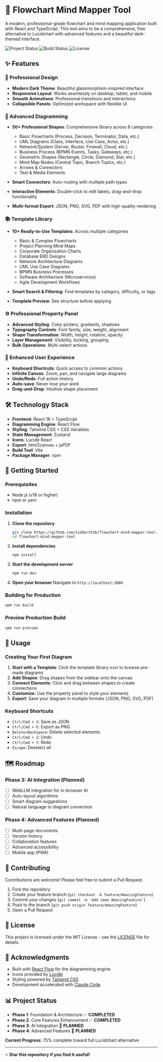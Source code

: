# 🚀 Flowchart Mind Mapper Tool

A modern, professional-grade flowchart and mind mapping application built with React and TypeScript. This tool aims to be a comprehensive, free alternative to Lucidchart with advanced features and a beautiful dark-themed interface.

![Project Status](https://img.shields.io/badge/Status-75%25%20Complete-brightgreen)
![Build Status](https://img.shields.io/badge/Build-Passing-success)
![License](https://img.shields.io/badge/License-MIT-blue)

## ✨ Features

### 🎨 Professional Design
- **Modern Dark Theme**: Beautiful glassmorphism-inspired interface
- **Responsive Layout**: Works seamlessly on desktop, tablet, and mobile
- **Smooth Animations**: Professional transitions and interactions
- **Collapsible Panels**: Optimized workspace with flexible UI

### 🔧 Advanced Diagramming
- **50+ Professional Shapes**: Comprehensive library across 8 categories
  - Basic Flowcharts (Process, Decision, Terminator, Data, etc.)
  - UML Diagrams (Class, Interface, Use Case, Actor, etc.)
  - Network/System (Server, Router, Firewall, Cloud, etc.)
  - Business Process (BPMN Events, Tasks, Gateways, etc.)
  - Geometric Shapes (Rectangle, Circle, Diamond, Star, etc.)
  - Mind Map Nodes (Central Topic, Branch Topics, etc.)
  - Arrows & Connectors
  - Text & Media Elements

- **Smart Connectors**: Auto-routing with multiple path types
- **Interactive Elements**: Double-click to edit labels, drag-and-drop functionality
- **Multi-format Export**: JSON, PNG, SVG, PDF with high-quality rendering

### 📚 Template Library
- **10+ Ready-to-Use Templates**: Across multiple categories
  - Basic & Complex Flowcharts
  - Project Planning Mind Maps
  - Corporate Organization Charts
  - Database ERD Designs
  - Network Architecture Diagrams
  - UML Use Case Diagrams
  - BPMN Business Processes
  - Software Architecture (Microservices)
  - Agile Development Workflows

- **Smart Search & Filtering**: Find templates by category, difficulty, or tags
- **Template Preview**: See structure before applying

### ⚙️ Professional Property Panel
- **Advanced Styling**: Color pickers, gradients, shadows
- **Typography Controls**: Font family, size, weight, alignment
- **Shape Transformation**: Width, height, rotation, opacity
- **Layer Management**: Visibility, locking, grouping
- **Bulk Operations**: Multi-select actions

### 🎯 Enhanced User Experience
- **Keyboard Shortcuts**: Quick access to common actions
- **Infinite Canvas**: Zoom, pan, and navigate large diagrams
- **Undo/Redo**: Full action history
- **Auto-save**: Never lose your work
- **Drag-and-Drop**: Intuitive shape placement

## 🛠️ Technology Stack

- **Frontend**: React 18 + TypeScript
- **Diagramming Engine**: React Flow
- **Styling**: Tailwind CSS + CSS Variables
- **State Management**: Zustand
- **Icons**: Lucide React
- **Export**: html2canvas + jsPDF
- **Build Tool**: Vite
- **Package Manager**: npm

## 🚀 Getting Started

### Prerequisites
- Node.js (v18 or higher)
- npm or yarn

### Installation

1. **Clone the repository**
   ```bash
   git clone https://github.com/siddarth16/flowchart-mind-mapper-tool.git
   cd flowchart-mind-mapper-tool
   ```

2. **Install dependencies**
   ```bash
   npm install
   ```

3. **Start the development server**
   ```bash
   npm run dev
   ```

4. **Open your browser**
   Navigate to `http://localhost:3000`

### Building for Production

```bash
npm run build
```

### Preview Production Build

```bash
npm run preview
```

## 📖 Usage

### Creating Your First Diagram

1. **Start with a Template**: Click the template library icon to browse pre-made diagrams
2. **Add Shapes**: Drag shapes from the sidebar onto the canvas
3. **Connect Elements**: Click and drag between shapes to create connections
4. **Customize**: Use the property panel to style your elements
5. **Export**: Save your diagram in multiple formats (JSON, PNG, SVG, PDF)

### Keyboard Shortcuts

- `Ctrl/Cmd + S`: Save as JSON
- `Ctrl/Cmd + E`: Export as PNG
- `Delete/Backspace`: Delete selected elements
- `Ctrl/Cmd + Z`: Undo
- `Ctrl/Cmd + Y`: Redo
- `Escape`: Deselect all

## 🗺️ Roadmap

### Phase 3: AI Integration (Planned)
- [ ] WebLLM integration for in-browser AI
- [ ] Auto-layout algorithms
- [ ] Smart diagram suggestions
- [ ] Natural language to diagram conversion

### Phase 4: Advanced Features (Planned)
- [ ] Multi-page documents
- [ ] Version history
- [ ] Collaboration features
- [ ] Advanced accessibility
- [ ] Mobile app (PWA)

## 🤝 Contributing

Contributions are welcome! Please feel free to submit a Pull Request.

1. Fork the repository
2. Create your feature branch (`git checkout -b feature/AmazingFeature`)
3. Commit your changes (`git commit -m 'Add some AmazingFeature'`)
4. Push to the branch (`git push origin feature/AmazingFeature`)
5. Open a Pull Request

## 📄 License

This project is licensed under the MIT License - see the [LICENSE](LICENSE) file for details.

## 🙏 Acknowledgments

- Built with [React Flow](https://reactflow.dev/) for the diagramming engine
- Icons provided by [Lucide](https://lucide.dev/)
- Styling powered by [Tailwind CSS](https://tailwindcss.com/)
- Development accelerated with [Claude Code](https://claude.ai/code)

## 📊 Project Status

- **Phase 1**: Foundation & Architecture ✅ **COMPLETED**
- **Phase 2**: Core Features Enhancement ✅ **COMPLETED**  
- **Phase 3**: AI Integration 🔄 **PLANNED**
- **Phase 4**: Advanced Features 🔄 **PLANNED**

**Current Progress**: 75% complete toward full Lucidchart alternative

---

⭐ **Star this repository if you find it useful!**
